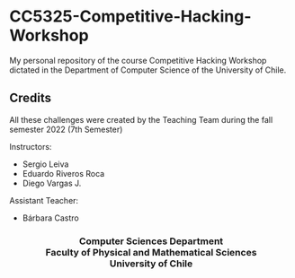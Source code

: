 # CC5325-Competitive-Hacking-Workshop

My personal repository of the course Competitive Hacking Workshop dictated in the Department of Computer Science of the University of Chile.

## Credits

All these challenges were created by the Teaching Team during the fall semester 2022 (7th Semester)

Instructors: 

* Sergio Leiva
* Eduardo Riveros Roca
* Diego Vargas J.

Assistant Teacher:

* Bárbara Castro


<h3 align="center">
  Computer Sciences Department <br> Faculty of Physical and Mathematical Sciences <br> University of Chile
</h3>
